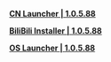 **[CN Launcher | 1.0.5.88](https://autopatchcn.juequling.com/package_download/op/client_app/download/20240618183950_ehxltROsR67s5q43/mktbackup2pc/ZenlessZoneZero_setup_202406181710.exe)**

**[BiliBili Installer | 1.0.5.88](https://pkg.biligame.com/games/ZenlessZoneZerobilibili_setup_202406191429/796157/ZenlessZoneZerobilibili_setup_202406191429.exe)**

**[OS Launcher | 1.0.5.88](https://download-porter.hoyoverse.com/download-porter/2024/06/27/ZenlessZoneZero_setup_20240619172322_Fdm2LAw0My33jslM_202406191659.exe?trace_key=ZenlessZoneZero_install_ua_f6330e010bbf)**